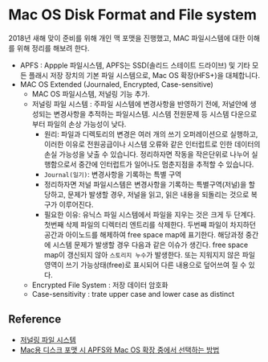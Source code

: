 # Mac OS Disk Format and File system

2018년 새해 맞이 준비를 위해 개인 맥 포맷을 진행했고, MAC 파일시스템에 대한 이해를 위해 정리를 해보려 한다.


* APFS : Appple 파일시스템, APFS는 SSD(솔리드 스테이트 드라이브) 및 기타 모든 플래시 저장 장치의 기본 파일 시스템으로, Mac OS 확장(HFS+)을 대체합니다.
* MAC OS Extended (Journaled, Encrypted, Case-sensitive)
	* MAC OS 파일시스템, 저널링 기능 추가. 	
	* 저널링 파일 시스템 : 주파일 시스템에 변경사항을 반영하기 전에, 저널안에 생성되는 변경사항을 추적하는 파일시스템. 시스템 전원문제 등 시스템 다운으로 부터 파일의 손상 가능성이 낮다.
		* 원리: 파일과 디렉토리의 변경은 여러 개의 쓰기 오퍼레이션으로 실행하고, 이러한 이유로 전원공급이나 시스템 오류와 같은 인터럽트로 인한 데이터의 손실 가능성을 낮출 수 있습니다. 정리하자면 작동을 작은단위로 나누어 실행함으로서 중간에 인터럽트가 일어나도 멈춘지점을 추적할 수 있습니다.
		* `Journal(일기)`: 변경사항을 기록하는 특별 구역
		* 정리하자면 저널 파일시스템은 변경사항을 기록하는 특별구역(저널)을 할당하고, 문제가 발생할 경우, 저널을 읽고, 읽은 내용을 되돌리는 것으로 복구가 이루어진다.
		* 필요한 이유: 유닉스 파일 시스템에서 파일을 지우는 것은 크게 두 단계다. 첫번째 삭제 파일의 디렉터리 엔트리를 삭제한다. 두번째 파일이 차지하던 공간과 아이노드를 해제하여 free space map에 표기한다. 해당과정 중간에 시스템 문제가 발생할 경우 다음과 같은 이슈가 생긴다. free space map이 갱신되지 않아 `스토리지 누수`가 발생한다. 또는 지워지지 않은 파일 영역이 쓰기 가능상태(free)로 표시되어 다른 내용으로 덮어쓰여 질 수 있다.
	* Encrypted File System : 저장 데이터 암호화
	* Case-sensitivity : trate upper case and lower case as distinct

		
		

## Reference
* [저널링 파일 시스템](https://ko.wikipedia.org/wiki/%EC%A0%80%EB%84%90%EB%A7%81_%ED%8C%8C%EC%9D%BC_%EC%8B%9C%EC%8A%A4%ED%85%9C)
* [Mac용 디스크 포맷 시 APFS와 Mac OS 확장 중에서 선택하는 방법](https://support.apple.com/ko-kr/HT208033)

